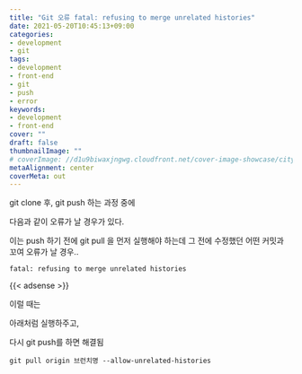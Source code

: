 ```yaml
---
title: "Git 오류 fatal: refusing to merge unrelated histories"
date: 2021-05-20T10:45:13+09:00
categories: 
- development
- git
tags: 
- development
- front-end
- git
- push
- error
keywords: 
- development
- front-end
cover: ""
draft: false
thumbnailImage: ""
# coverImage: //d1u9biwaxjngwg.cloudfront.net/cover-image-showcase/city.jpg
metaAlignment: center
coverMeta: out
---
```


git clone 후, git push 하는 과정 중에 

다음과 같이 오류가 날 경우가 있다. 

이는 push 하기 전에 git pull 을 먼저 실행해야 하는데 그 전에 수정했던 어떤 커밋과 꼬여 오류가 날 경우..

```
fatal: refusing to merge unrelated histories
```

{{< adsense >}}

이럴 때는 

아래처럼 실행하주고, 

다시 git push를 하면 해결됨

```
git pull origin 브런치명 --allow-unrelated-histories
```

